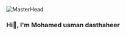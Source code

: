 ![MasterHead](https://www.lansweeper.com/wp-content/uploads/2020/11/IT-Governance-Cyber-Security.gif.webp)
### Hi👋, I'm Mohamed usman dasthaheer 

<!--
**Mdusmandasthaheer/Mdusmandasthaheer** is a ✨ _special_ ✨ repository because its `README.md` (this file) appears on your GitHub profile.

Here are some ideas to get you started:

- 🔭 I’m currently working on ...
- 🌱 I’m currently learning ...
- 👯 I’m looking to collaborate on ...
- 🤔 I’m looking for help with ...
- 💬 Ask me about ...
- 📫 How to reach me: ...
- 😄 Pronouns: ...
- ⚡ Fun fact: ...
-->

